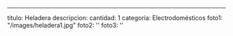 ---
titulo: Heladera
descripcion: 
cantidad: 1
categoria: Electrodomésticos
foto1: "/images/heladera1.jpg"
foto2: ''
foto3: ''
